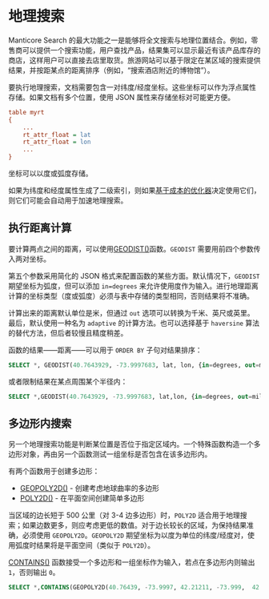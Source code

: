 # 地理搜索

Manticore Search 的最大功能之一是能够将全文搜索与地理位置结合。例如，零售商可以提供一个搜索功能，用户查找产品，结果集可以显示最近有该产品库存的商店，这样用户可以直接去店里取货。旅游网站可以基于限定在某区域的搜索提供结果，并按距某点的距离排序（例如，“搜索酒店附近的博物馆”）。

要执行地理搜索，文档需要包含一对纬度/经度坐标。这些坐标可以作为浮点属性存储。如果文档有多个位置，使用 JSON 属性来存储坐标对可能更方便。



```ini
table myrt
{
    ...
    rt_attr_float = lat
    rt_attr_float = lon
    ...
}
```

坐标可以以度或弧度存储。

如果为纬度和经度属性生成了二级索引，则如果[基于成本的优化器](../Searching/Cost_based_optimizer.md)决定使用它们，则它们可能会自动用于加速地理搜索。

## 执行距离计算

要计算两点之间的距离，可以使用[GEODIST()](../Functions/Geo_spatial_functions.md#GEODIST%28%29)函数。`GEODIST` 需要用前四个参数传入两对坐标。

第五个参数采用简化的 JSON 格式来配置函数的某些方面。默认情况下，`GEODIST` 期望坐标为弧度，但可以添加 `in=degrees` 来允许使用度作为输入。进行地理距离计算的坐标类型（度或弧度）必须与表中存储的类型相同，否则结果将不准确。

计算出来的距离默认单位是米，但通过 `out` 选项可以转换为千米、英尺或英里。最后，默认使用一种名为 `adaptive` 的计算方法。也可以选择基于 `haversine` 算法的替代方法，但后者较慢且精度稍差。

函数的结果——距离——可以用于 `ORDER BY` 子句对结果排序：

```sql
SELECT *, GEODIST(40.7643929, -73.9997683, lat, lon, {in=degrees, out=miles}) AS distance FROM myindex WHERE MATCH('...') ORDER BY distance ASC, WEIGHT() DESC;
```

或者限制结果在某点周围某个半径内：

```sql
SELECT *,GEODIST(40.7643929, -73.9997683, lat,lon, {in=degrees, out=miles}) AS distance FROM myindex WHERE MATCH('...') AND distance <1000 ORDER BY WEIGHT(), DISTANCE ASC;
```

## 多边形内搜索

另一个地理搜索功能是判断某位置是否位于指定区域内。一个特殊函数构造一个多边形对象，再由另一个函数测试一组坐标是否包含在该多边形内。

有两个函数用于创建多边形：

*   [GEOPOLY2D()](../Functions/Geo_spatial_functions.md#GEOPOLY2D%28%29) - 创建考虑地球曲率的多边形
*   [POLY2D()](../Functions/Geo_spatial_functions.md#POLY2D%28%29) - 在平面空间创建简单多边形

当区域的边长短于 500 公里（对 3-4 边多边形）时，`POLY2D` 适合用于地理搜索；如果边数更多，则应考虑更低的数值。对于边长较长的区域，为保持结果准确，必须使用 `GEOPOLY2D`。`GEOPOLY2D` 期望坐标为以度为单位的纬度/经度对，使用弧度时结果将是平面空间（类似于 `POLY2D`）。

[CONTAINS()](../Functions/Arrays_and_conditions_functions.md#CONTAINS%28%29) 函数接受一个多边形和一组坐标作为输入，若点在多边形内则输出 `1`，否则输出 `0`。

```sql
SELECT *,CONTAINS(GEOPOLY2D(40.76439, -73.9997, 42.21211, -73.999,  42.21211, -76.123, 40.76439, -76.123), 41.5445, -74.973) AS inside FROM myindex WHERE MATCH('...') AND inside=1;
```
<!-- proofread -->


